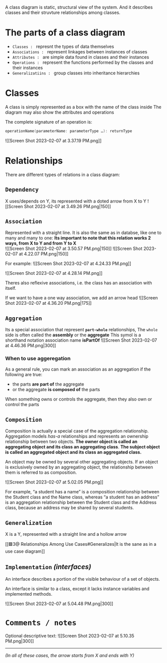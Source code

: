 A class diagram is static, structural view of the system. And it describes classes and their struvture relationships among classes.

# The parts of a class diagram
- `Classes : ` represnt the types of data themselves
- `Associations : ` represent linkages between instances of classes
- `Attributes : ` are simple data found in classes and their instances
- `Operations : ` represent the functions performed by the classes and their instances
- `Generalizatiins : ` group classes into inheritance hierarchies

# Classes
A class is simply represented as a box with the name of the class inside
The diagram may also show the attributes and operations

The complete signature of an operation is:
```c
operationName(parameterName: parameterType …): returnType
```
![[Screen Shot 2023-02-07 at 3.37.19 PM.png]]

# Relationships
There are different types of relations in a class diagram:

## `Dependency` 
X uses/depends on Y, its represented with a doted arrow from X to Y 
	![[Screen Shot 2023-02-07 at 3.49.26 PM.png|150]]

## `Association` 
Represented with a straight line. It is also the same as in databse, like one to many and many to one: 
**Its important to note that this relation works 2 ways, from X to Y and from Y to X**	
![[Screen Shot 2023-02-07 at 3.50.57 PM.png|150]]
![[Screen Shot 2023-02-07 at 4.22.07 PM.png|150]]

For example:
	![[Screen Shot 2023-02-07 at 4.24.33 PM.png]]
	
![[Screen Shot 2023-02-07 at 4.28.14 PM.png]]

Theres also reflexive associations, i.e. the class has an association with itself.
	
If we want to have a one way association, we add an arrow head
![[Screen Shot 2023-02-07 at 4.36.20 PM.png|175]]
	
## `Aggregation`  
Its a special association that represent **`part-whole`** relationships, 
The `whole` side is often called the **assembly** or the **aggregate**
This symol is a shorthand notation association name **isPartOf**
![[Screen Shot 2023-02-07 at 4.46.36 PM.png|300]]

### When to use aggeregation
As a general rule, you can mark an association as an aggregation if the following are true:
- the parts **are part of** the aggregate
- or the aggregate **is composed of** the parts

When something owns or controls the aggregate, then they also own or control the parts

## `Composition`
Composition is actually a special case of the aggregation relationship. Aggregation models _has-a_ relationships and represents an ownership relationship between two objects. 
**The owner object is called an aggregating object and its class an aggregating class**. 
**The subject object is called an aggregated object and its class an aggregated class.**

An object may be owned by several other aggregating objects. If an object is exclusively owned by an aggregating object, the relationship between them is referred to as composition. 

![[Screen Shot 2023-02-07 at 5.02.05 PM.png]]


For example, “a student has a name” is a composition relationship between the Student class and the Name class, whereas “a student has an address” is an aggregation relationship between the Student class and the Address class, because an address may be shared by several students.

## `Generalization` 
X is a Y, represented with a straight line and a hollow arrow

[[🟩3@ Relationships Among Use Cases#Generalizes|It is the sane as in a use case diagram]]

## `Implementation` _(interfaces)_
An interface describes a portion of the visible behaviour of a set of objects.

An interface is similar to a class, except it lacks instance variables and implemented methods.

![[Screen Shot 2023-02-07 at 5.04.48 PM.png|300]]


# `Comments / notes` 
Optional descriptive text:
![[Screen Shot 2023-02-07 at 5.10.35 PM.png|300]]

---
_(In all of these cases, the arrow starts from X and ends with Y)_